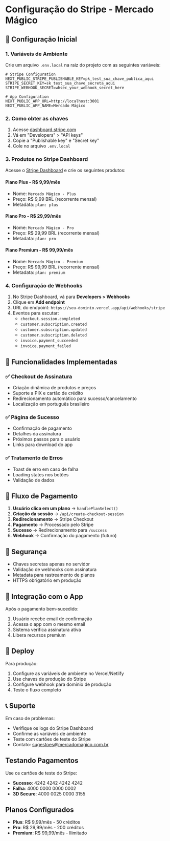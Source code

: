 # Configuração do Stripe - Mercado Mágico

## 🚀 Configuração Inicial

### 1. Variáveis de Ambiente

Crie um arquivo `.env.local` na raiz do projeto com as seguintes variáveis:

```env
# Stripe Configuration
NEXT_PUBLIC_STRIPE_PUBLISHABLE_KEY=pk_test_sua_chave_publica_aqui
STRIPE_SECRET_KEY=sk_test_sua_chave_secreta_aqui
STRIPE_WEBHOOK_SECRET=whsec_your_webhook_secret_here

# App Configuration
NEXT_PUBLIC_APP_URL=http://localhost:3001
NEXT_PUBLIC_APP_NAME=Mercado Mágico
```

### 2. Como obter as chaves

1. Acesse [dashboard.stripe.com](https://dashboard.stripe.com)
2. Vá em "Developers" > "API keys"
3. Copie a "Publishable key" e "Secret key"
4. Cole no arquivo `.env.local`

### 3. Produtos no Stripe Dashboard

Acesse o [Stripe Dashboard](https://dashboard.stripe.com) e crie os seguintes produtos:

#### Plano Plus - R$ 9,99/mês
- Nome: `Mercado Mágico - Plus`
- Preço: R$ 9,99 BRL (recorrente mensal)
- Metadata: `plan: plus`

#### Plano Pro - R$ 29,99/mês
- Nome: `Mercado Mágico - Pro`
- Preço: R$ 29,99 BRL (recorrente mensal)
- Metadata: `plan: pro`

#### Plano Premium - R$ 99,99/mês
- Nome: `Mercado Mágico - Premium`
- Preço: R$ 99,99 BRL (recorrente mensal)
- Metadata: `plan: premium`

### 4. Configuração de Webhooks

1. No Stripe Dashboard, vá para **Developers > Webhooks**
2. Clique em **Add endpoint**
3. URL do endpoint: `https://seu-dominio.vercel.app/api/webhooks/stripe`
4. Eventos para escutar:
   - `checkout.session.completed`
   - `customer.subscription.created`
   - `customer.subscription.updated`
   - `customer.subscription.deleted`
   - `invoice.payment_succeeded`
   - `invoice.payment_failed`

## 🔧 Funcionalidades Implementadas

### ✅ Checkout de Assinatura
- Criação dinâmica de produtos e preços
- Suporte a PIX e cartão de crédito
- Redirecionamento automático para sucesso/cancelamento
- Localização em português brasileiro

### ✅ Página de Sucesso
- Confirmação de pagamento
- Detalhes da assinatura
- Próximos passos para o usuário
- Links para download do app

### ✅ Tratamento de Erros
- Toast de erro em caso de falha
- Loading states nos botões
- Validação de dados

## 🎯 Fluxo de Pagamento

1. **Usuário clica em um plano** → `handlePlanSelect()`
2. **Criação da sessão** → `/api/create-checkout-session`
3. **Redirecionamento** → Stripe Checkout
4. **Pagamento** → Processado pelo Stripe
5. **Sucesso** → Redirecionamento para `/success`
6. **Webhook** → Confirmação do pagamento (futuro)

## 🔐 Segurança

- Chaves secretas apenas no servidor
- Validação de webhooks com assinatura
- Metadata para rastreamento de planos
- HTTPS obrigatório em produção

## 📱 Integração com o App

Após o pagamento bem-sucedido:
1. Usuário recebe email de confirmação
2. Acessa o app com o mesmo email
3. Sistema verifica assinatura ativa
4. Libera recursos premium

## 🚀 Deploy

Para produção:
1. Configure as variáveis de ambiente no Vercel/Netlify
2. Use chaves de produção do Stripe
3. Configure webhook para domínio de produção
4. Teste o fluxo completo

## 📞 Suporte

Em caso de problemas:
- Verifique os logs do Stripe Dashboard
- Confirme as variáveis de ambiente
- Teste com cartões de teste do Stripe
- Contato: sugestoes@mercadomagico.com.br

## Testando Pagamentos

Use os cartões de teste do Stripe:
- **Sucesso**: 4242 4242 4242 4242
- **Falha**: 4000 0000 0000 0002
- **3D Secure**: 4000 0025 0000 3155

## Planos Configurados

- **Plus**: R$ 9,99/mês - 50 créditos
- **Pro**: R$ 29,99/mês - 200 créditos  
- **Premium**: R$ 99,99/mês - Ilimitado 